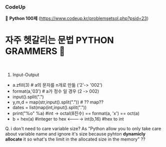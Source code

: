 ### CodeUp

:blossom: **Python 100제** (https://www.codeup.kr/problemsetsol.php?psid=23)

# 자주 헷갈리는 문법 PYTHON GRAMMERS :grimacing:
<br>

1. Input-Output
  - a.zfill(3) # a의 문자를 n개로 만듦 ('2'-> '002')
  - format(a,'03') # a가 정수 일 경우 (2 -> 002)
  - input().split(".")
  - y,m,d = map(str,input().split(".")) # ?? map??
  - dates = list(map(int,input().split("."))
  - print("%o" %a) #int -> octal(8진수)
    == format(a, 'x') == oct(a)
  - b = hex(a) #integer to hex  <----> int(b,16) #hex to int


Q. i don't need to care variable size?
As "Python allow you to only take care about variable name and ignore it's
size because pyhton **dynamicly allocate** it so what's the limit in the allocated size in the memory" ??


